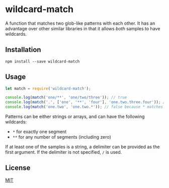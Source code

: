 # wildcard-match

A function that matches two glob-like patterns with each other. It has an advantage over other similar libraries in that it allows *both* samples to have wildcards.


## Installation

`npm install --save wildcard-match`


## Usage

```javascript
let match = require('wildcard-match');

console.log(match('one/**', 'one/two/three')); // true
console.log(match('.', ['one', '**', 'four'], 'one.two.three.four')); // true
console.log(match('one.two', 'one.two.*')); // false because * matches exactly one segment
```

Patterns can be either strings or arrays, and can have the following wildcards:

* `*` for exactly one segment
* `**` for any number of segments (including zero)

If at least one of the samples is a string, a delimiter can be provided as the first argument. If the delimiter is not specified, `/` is used.


## License

[MIT](LICENSE)

